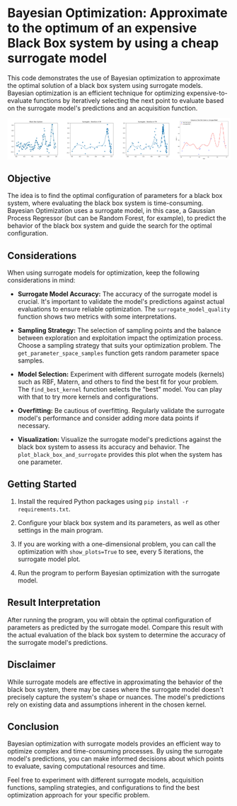 # Bayesian Optimization: Approximate to the optimum of an expensive Black Box system by using a cheap surrogate model

This code demonstrates the use of Bayesian optimization to approximate the optimal solution of a black box system
using surrogate models. Bayesian optimization is an efficient technique for optimizing expensive-to-evaluate functions
by iteratively selecting the next point to evaluate based on the surrogate model's predictions and an acquisition
function.

<div style="display: flex;">
  <img src="https://github.com/majobasgall/bayesian-optimization/raw/main/img/bb_system.jpg" style="width: 25%;" />
  <img src="https://github.com/majobasgall/bayesian-optimization/raw/main/img/surrogate_it39.jpg" style="width: 25%;" />
  <img src="https://github.com/majobasgall/bayesian-optimization/raw/main/img/surrogate_it79.jpg" style="width: 25%;" />
  <img src="https://github.com/majobasgall/bayesian-optimization/raw/main/img/bb_vs_surrogate.jpg" style="width: 25%;" />
</div>

## Objective

The idea is to find the optimal configuration of parameters for a black box system, where
evaluating the black box system is time-consuming. Bayesian Optimization uses a surrogate model, in this case, a
Gaussian Process
Regressor (but can be Random Forest, for example), to predict the behavior of the black box system and guide the search
for the optimal configuration.

## Considerations

When using surrogate models for optimization, keep the following considerations in mind:

- **Surrogate Model Accuracy:** The accuracy of the surrogate model is crucial. It's important to validate the model's
  predictions against actual evaluations to ensure reliable optimization. The `surrogate_model_quality` function shows
  two metrics with some interpretations.

- **Sampling Strategy:** The selection of sampling points and the balance between exploration and exploitation impact
  the optimization process. Choose a sampling strategy that suits your optimization problem.
  The `get_parameter_space_samples` function gets random parameter space samples.

- **Model Selection:** Experiment with different surrogate models (kernels) such as RBF, Matern, and others to find the
  best fit for your problem. The `find_best_kernel` function selects the "best" model. You can play with that to try more
  kernels and configurations.

- **Overfitting:** Be cautious of overfitting. Regularly validate the surrogate model's performance and consider adding
  more data points if necessary.

- **Visualization:** Visualize the surrogate model's predictions against the black box system to assess its accuracy and
  behavior. The `plot_black_box_and_surrogate` provides this plot when the system has one parameter.

## Getting Started

1. Install the required Python packages using `pip install -r requirements.txt`.

2. Configure your black box system and its parameters, as well as other settings in the main program.

3. If you are working with a one-dimensional problem, you can call the optimization with `show_plots=True` to see, every
   5 iterations, the surrogate model plot.

4. Run the program to perform Bayesian optimization with the surrogate model.

## Result Interpretation

After running the program, you will obtain the optimal configuration of parameters as predicted by the surrogate model.
Compare this result with the actual evaluation of the black box system to determine the accuracy of the surrogate
model's predictions.

## Disclaimer

While surrogate models are effective in approximating the behavior of the black box system, there may be cases where
the surrogate model doesn't precisely capture the system's shape or nuances. The model's predictions rely on existing
data and assumptions inherent in the chosen kernel.

## Conclusion

Bayesian optimization with surrogate models provides an efficient way to optimize complex and time-consuming processes.
By using the surrogate model's predictions, you can make informed decisions about which points to evaluate, saving
computational resources and time.

Feel free to experiment with different surrogate models, acquisition functions, sampling strategies, and configurations
to find the best optimization approach for your specific problem.